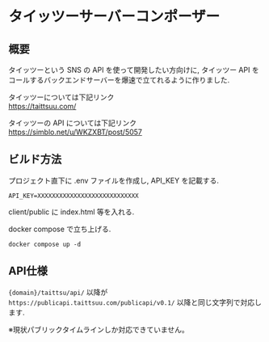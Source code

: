 # タイッツーサーバーコンポーザー

## 概要

タイッツーという SNS の API を使って開発したい方向けに, タイッツー API をコールするバックエンドサーバーを爆速で立てれるように作りました.

タイッツーについては下記リンク  
<https://taittsuu.com/>

タイッツーの API については下記リンク  
<https://simblo.net/u/WKZXBT/post/5057>

## ビルド方法

プロジェクト直下に .env ファイルを作成し, API_KEY を記載する.

```.env
API_KEY=XXXXXXXXXXXXXXXXXXXXXXXXXXXX
```

client/public に index.html 等を入れる.

docker compose で立ち上げる.

```console
docker compose up -d
```

## API仕様

`{domain}/taittsu/api/` 以降が `https://publicapi.taittsuu.com/publicapi/v0.1/` 以降と同じ文字列で対応します.

※現状パブリックタイムラインしか対応できていません。
